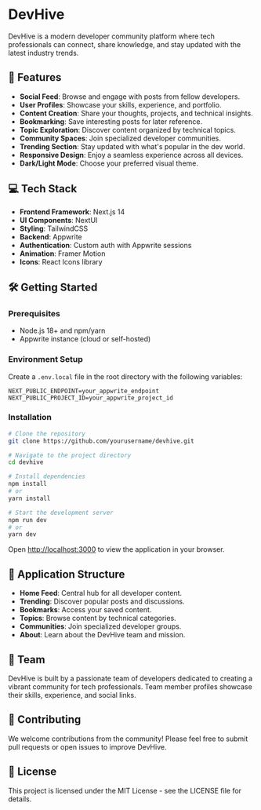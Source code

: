 # DevHive

DevHive is a modern developer community platform where tech professionals can connect, share knowledge, and stay updated with the latest industry trends.

## 🚀 Features
- **Social Feed**: Browse and engage with posts from fellow developers.
- **User Profiles**: Showcase your skills, experience, and portfolio.
- **Content Creation**: Share your thoughts, projects, and technical insights.
- **Bookmarking**: Save interesting posts for later reference.
- **Topic Exploration**: Discover content organized by technical topics.
- **Community Spaces**: Join specialized developer communities.
- **Trending Section**: Stay updated with what's popular in the dev world.
- **Responsive Design**: Enjoy a seamless experience across all devices.
- **Dark/Light Mode**: Choose your preferred visual theme.

## 💻 Tech Stack
- **Frontend Framework**: Next.js 14
- **UI Components**: NextUI
- **Styling**: TailwindCSS
- **Backend**: Appwrite
- **Authentication**: Custom auth with Appwrite sessions
- **Animation**: Framer Motion
- **Icons**: React Icons library

## 🛠️ Getting Started

### Prerequisites
- Node.js 18+ and npm/yarn
- Appwrite instance (cloud or self-hosted)

### Environment Setup
Create a `.env.local` file in the root directory with the following variables:

```env
NEXT_PUBLIC_ENDPOINT=your_appwrite_endpoint
NEXT_PUBLIC_PROJECT_ID=your_appwrite_project_id
```

### Installation
```bash
# Clone the repository
git clone https://github.com/yourusername/devhive.git

# Navigate to the project directory
cd devhive

# Install dependencies
npm install
# or
yarn install

# Start the development server
npm run dev
# or
yarn dev
```

Open [http://localhost:3000](http://localhost:3000) to view the application in your browser.

## 📱 Application Structure
- **Home Feed**: Central hub for all developer content.
- **Trending**: Discover popular posts and discussions.
- **Bookmarks**: Access your saved content.
- **Topics**: Browse content by technical categories.
- **Communities**: Join specialized developer groups.
- **About**: Learn about the DevHive team and mission.

## 👥 Team
DevHive is built by a passionate team of developers dedicated to creating a vibrant community for tech professionals. Team member profiles showcase their skills, experience, and social links.

## 🤝 Contributing
We welcome contributions from the community! Please feel free to submit pull requests or open issues to improve DevHive.

## 📄 License
This project is licensed under the MIT License - see the LICENSE file for details.


